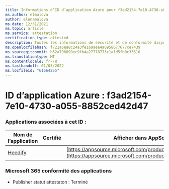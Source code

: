 ```yaml
---
title: Informations d’ID d’application Azure pour f3ad2154-7e10-4730-a055-8852ced42d47
ms.author: elmalova
author: elenamalova
ms.date: 12/31/2021
ms.topic: article
ms.service: attestation
certification_type: attested
description: Toutes les informations de sécurité et de conformité disponibles pour f3ad2154-7e10-4730-a055-8852ced42d47.
ms.openlocfilehash: f721a6ea8c24a3fe169aea4a0958677677ce7439
ms.sourcegitcommit: b52a796899ec9fb4a27778773c1a1d5fb0c33610
ms.translationtype: MT
ms.contentlocale: fr-FR
ms.lasthandoff: 01/03/2022
ms.locfileid: "61664255"
---
```

# <a name="azure-app-id-f3ad2154-7e10-4730-a055-8852ced42d47"></a>ID d’application Azure : f3ad2154-7e10-4730-a055-8852ced42d47


### <a name="apps-associated-with-this-id"></a>Applications associées à cet ID :
| **Nom de l’application** | **Certifié** | **Afficher dans AppSource** |
|--------------|---------------|-----------------------|
| [Heedify](https://docs.microsoft.com/microsoft-365-app-certification/forward/WA200003512) |  | [https://appsource.microsoft.com/product/office/WA200003512](https://appsource.microsoft.com/product/office/WA200003512) |

### <a name="microsoft-365-app-compliance-status"></a>Microsoft 365 conformité des applications
- Publisher statut attestaton : Terminé
